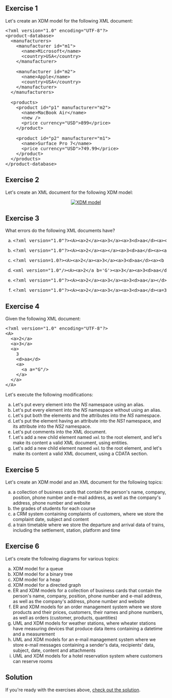## Exercise 1

Let's create an XDM model for the following XML document:

<pre class="prettyprint lang-xml">
&lt;?xml version=&quot;1.0&quot; encoding=&quot;UTF-8&quot;?&gt;
&lt;product-database&gt;
  &lt;manufacturers&gt;
    &lt;manufacturer id=&quot;m1&quot;&gt;
      &lt;name&gt;Microsoft&lt;/name&gt;
      &lt;country&gt;USA&lt;/country&gt;
    &lt;/manufacturer&gt;

    &lt;manufacturer id=&quot;m2&quot;&gt;
      &lt;name&gt;Apple&lt;/name&gt;
      &lt;country&gt;USA&lt;/country&gt;
    &lt;/manufacturer&gt;
  &lt;/manufacturers&gt;

  &lt;products&gt;
    &lt;product id=&quot;p1&quot; manufacturer=&quot;m2&quot;&gt;
      &lt;name&gt;MacBook Air&lt;/name&gt;
      &lt;new /&gt;
      &lt;price currency=&quot;USD&quot;&gt;899&lt;/price&gt;
    &lt;/product&gt;

    &lt;product id=&quot;p2&quot; manufacturer=&quot;m1&quot;&gt;
      &lt;name&gt;Surface Pro 7&lt;/name&gt;
      &lt;price currency=&quot;USD&quot;&gt;749.99&lt;/price&gt;
    &lt;/product&gt;
  &lt;/products&gt;
&lt;/product-database&gt;</pre>

## Exercise 2

Let's create an XML document for the following XDM model:

<p align="center">
  <a href="assets/courses/xml/lab01/exercise02/movie-database.xdm.dot.png" target="_blank">
    <img src="assets/courses/xml/lab01/exercise02/movie-database.xdm.dot.png" alt="XDM model" loading="lazy">
  </a>
</p>

## Exercise 3

What errors do the following XML documents have?

<ol type="a">
  <li>
    <pre>&lt;?xml version=&quot;1.0&quot;?&gt;&lt;A&gt;&lt;a&gt;2&lt;/a&gt;&lt;a&gt;3&lt;/a&gt;&lt;a&gt;3&lt;d&gt;aa&lt;/d&gt;&lt;a&gt;&lt;a a=&quot;G&quot;&gt;&lt;/A&gt;</pre>
  </li>
  <li>
    <pre>&lt;?xml version=&quot;1.0&quot;?&gt;&lt;A&gt;&lt;a&gt;2&lt;/a&gt;&lt;a&gt;&lt;/a&gt;&lt;a&gt;3&lt;d&gt;aa&lt;/d&gt;&lt;a&gt;&lt;a a=&quot;G&quot;/&gt;&lt;/A&gt;</pre>
  </li>
  <li>
    <pre>&lt;?xml version=1.0?&gt;&lt;A&gt;&lt;a&gt;2&lt;/a&gt;&lt;a&gt;3&lt;/a&gt;&lt;a&gt;3&lt;d&gt;aa&lt;/d&gt;&lt;a&gt;&lt;b a=&apos;G&apos;&gt;&lt;/A&gt;</pre>
  </li>
  <li>
    <pre>&lt;xml version=&quot;1.0&quot;/&gt;&lt;A&gt;&lt;a&gt;2&lt;/a b=&apos;G&apos;&gt;&lt;a&gt;3&lt;/a&gt;&lt;a&gt;3&lt;d&gt;aa&lt;/d&gt;&lt;a&gt;&lt;a&gt;&lt;/a&gt;</pre>
  </li>
  <li>
    <pre>&lt;?xml version=&quot;1.0&quot;?&gt;&lt;A&gt;&lt;a&gt;2&lt;/a&gt;&lt;a&gt;3&lt;/a&gt;&lt;a&gt;3&lt;d&gt;aa&lt;/a&gt;&lt;/d&gt;&lt;a/&gt;&lt;/A&gt;&lt;a&gt;2&lt;/a&gt;</pre>
  </li>
  <li>
    <pre>&lt;?xml version=&quot;1.0&quot;?&gt;&lt;A&gt;&lt;a&gt;2&lt;/a&gt;&lt;a&gt;3&lt;/a&gt;&lt;a&gt;3&lt;d&gt;aa&lt;/d&gt;&lt;a=3&gt;&lt;a&gt;&lt;/A&gt;</pre>
  </li>
</ol>

## Exercise 4

Given the following XML document:

<pre class="prettyprint lang-xml">&lt;?xml version=&quot;1.0&quot; encoding=&quot;UTF-8&quot;?&gt;
&lt;A&gt;
  &lt;a&gt;2&lt;/a&gt;
  &lt;a&gt;3&lt;/a&gt;
  &lt;a&gt;
    3
    &lt;d&gt;aa&lt;/d&gt;
    &lt;a&gt;
      &lt;a a=&quot;G&quot;/&gt;
    &lt;/a&gt;
  &lt;/a&gt;
&lt;/A&gt;</pre>

Let's execute the following modifications:

<ol type="a">
  <li>Let's put every element into the <i>NS</i> namespace using an alias.</li>
  <li>Let's put every element into the <i>NS</i> namespace without using an alias.</li>
  <li>Let's put both the elements and the attributes into the <i>NS</i> namespace.</li>
  <li>Let's put the element having an attribute into the <i>NS1</i> namespace, and its attribute into the <i>NS2</i> namespace.</li>
  <li>Let's put comments into the XML document.</li>
  <li>Let's add a new child element named <code>xml</code> to the root element, and let's make its content a valid XML document, using entities.</li>
  <li>Let's add a new child element named <code>xml</code> to the root element, and let's make its content a valid XML document, using a CDATA section.</li>
</ol>

## Exercise 5

Let's create an XDM model and an XML document for the following topics:

<ol type="a">
  <li>a collection of business cards that contain the person's name, company, position, phone number and e-mail address, as well as the company's address, phone number and website</li>
  <li>the grades of students for each course</li>
  <li>a CRM system containing complaints of customers, where we store the complaint date, subject and content</li>
  <li>a train timetable where we store the departure and arrival data of trains, including the settlement, station, platform and time</li>
</ol>

## Exercise 6

Let's create the following diagrams for various topics:

<ol type="a">
  <li>XDM model for a queue</li>
  <li>XDM model for a binary tree</li>
  <li>XDM model for a heap</li>
  <li>XDM model for a directed graph</li>
  <li>ER and XDM models for a collection of business cards that contain the person's name, company, position, phone number and e-mail address, as well as the company's address, phone number and website</li>
  <li>ER and XDM models for an order management system where we store products and their prices, customers, their names and phone numbers, as well as orders (customer, products, quantities)</li>
  <li>UML and XDM models for weather stations, where wheater stations have measuring devices that produce data items containing a datetime and a measurement</li>
  <li>UML and XDM models for an e-mail management system where we store e-mail messages containing a sender's data, recipients' data, subject, date, content and attachments</li>
  <li>UML and XDM models for a hotel reservation system where customers can reserve rooms</li>
</ol>

## Solution

If you're ready with the exercises above, [check out the solution](assets/courses/xml/lab01/solution.zip).
